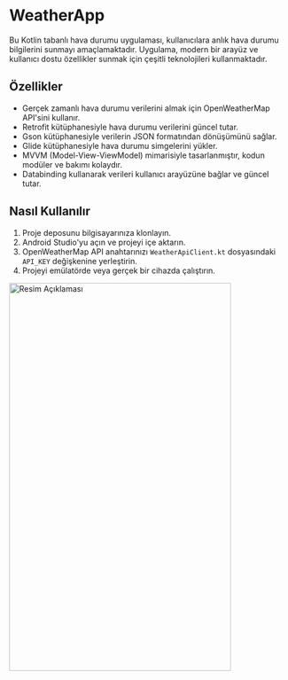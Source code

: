 # WeatherApp

Bu Kotlin tabanlı hava durumu uygulaması, kullanıcılara anlık hava durumu bilgilerini sunmayı amaçlamaktadır. Uygulama, modern bir arayüz ve kullanıcı dostu özellikler sunmak için çeşitli teknolojileri kullanmaktadır.

## Özellikler

- Gerçek zamanlı hava durumu verilerini almak için OpenWeatherMap API'sini kullanır.
- Retrofit kütüphanesiyle hava durumu verilerini güncel tutar.
- Gson kütüphanesiyle verilerin JSON formatından dönüşümünü sağlar.
- Glide kütüphanesiyle hava durumu simgelerini yükler.
- MVVM (Model-View-ViewModel) mimarisiyle tasarlanmıştır, kodun modüler ve bakımı kolaydır.
- Databinding kullanarak verileri kullanıcı arayüzüne bağlar ve güncel tutar.

## Nasıl Kullanılır

1. Proje deposunu bilgisayarınıza klonlayın.
2. Android Studio'yu açın ve projeyi içe aktarın.
3. OpenWeatherMap API anahtarınızı `WeatherApiClient.kt` dosyasındaki `API_KEY` değişkenine yerleştirin.
4. Projeyi emülatörde veya gerçek bir cihazda çalıştırın.


<img src="https://github.com/omerdogn/WeatherApp/assets/39188613/ae930d59-8c21-49e7-b27d-4f02ee771378" alt="Resim Açıklaması" width="400" height="700">
